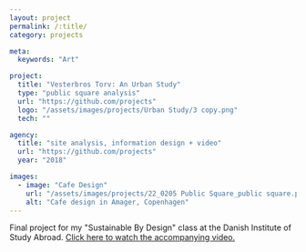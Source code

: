 ```yaml
---
layout: project
permalink: /:title/
category: projects

meta:
  keywords: "Art"

project:
  title: "Vesterbros Torv: An Urban Study"
  type: "public square analysis"
  url: "https://github.com/projects"
  logo: "/assets/images/projects/Urban Study/3 copy.png"
  tech: ""

agency:
  title: "site analysis, information design + video"
  url: "https://github.com/projects"
  year: "2018"

images:
  - image: "Cafe Design"
    url: "/assets/images/projects/22_0205 Public Square_public square.png"
    alt: "Cafe design in Amager, Copenhagen"      
---
```

<p>Final project for my "Sustainable By Design" class at the Danish Institute of Study Abroad. <!-- external anchor link -->
<a href="https://www.youtube.com/embed/JaaTjforPQ8/">Click here to watch the accompanying video.</a></p>